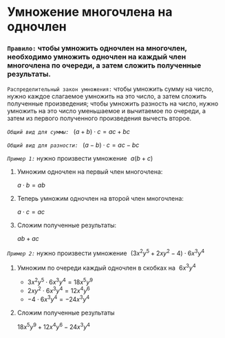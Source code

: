 # Умножение многочлена на одночлен

### **`Правило:`** чтобы умножить одночлен на многочлен, необходимо умножить одночлен на каждый член многочлена по очереди, а затем сложить полученные результаты.

`Распределительный закон умножения:` чтобы умножить сумму на число, нужно каждое слагаемое умножить на это число, а затем сложить полученные произведения; чтобы умножить разность на число, нужно умножить на это число уменьшаемое и вычитаемое по очереди, а затем из первого полученного произведения вычесть второе.

*`Общий вид для суммы:`* $\,\,\,(a+b)\cdot c=ac+bc$

*`Общий вид для разности:`* $\,\,\,(a-b)\cdot c=ac-bc$

*`Пример 1:`* нужно произвести умножение $\,\,a(b+c)$

1) Умножим одночлен на первый член многочлена: 
   
   $a\cdot b=ab$

2) Теперь умножим одночлен на второй член многочлена:
   
   $a\cdot c=ac$

3) Сложим полученные результаты:
   
   $ab+ac$

*`Пример 2:`* нужно произвести умножение $\,\,(3x^2y^5+2xy^2-4)\cdot 6x^3y^4$

1) Умножим по очереди каждый одночлен в скобках на $\,\,6x^3y^4$
   
   - $3x^2y^5\cdot 6x^3y^4=18x^5y^9$
   - $2xy^2\cdot 6x^3y^4=12x^4y^6$
   - $-4\cdot 6x^3y^4=-24x^3y^4$  

2) Сложим полученные результаты
   
   $18x^5y^9+12x^4y^6-24x^3y^4$